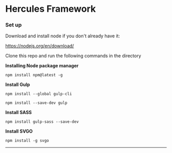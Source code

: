 # Hercules Framework

### Set up

Download and install node if you don't already have it:

https://nodejs.org/en/download/


Clone this repo and run the following commands in the directory

**Installing Node package manager**

`npm install npm@latest -g`

**Install Gulp**

`npm install --global gulp-cli`

`npm install --save-dev gulp`

**Install SASS**

`npm install gulp-sass --save-dev`

**Install SVGO**

`npm install -g svgo`

---





